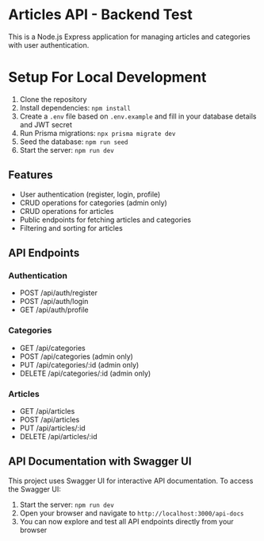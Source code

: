 # Articles API - Backend Test

This is a Node.js Express application for managing articles and categories with user authentication.

# Setup For Local Development

1. Clone the repository
2. Install dependencies: `npm install`
3. Create a `.env` file based on `.env.example` and fill in your database details and JWT secret
4. Run Prisma migrations: `npx prisma migrate dev`
5. Seed the database: `npm run seed`
6. Start the server: `npm run dev`

## Features

- User authentication (register, login, profile)
- CRUD operations for categories (admin only)
- CRUD operations for articles
- Public endpoints for fetching articles and categories
- Filtering and sorting for articles

## API Endpoints

### Authentication
- POST /api/auth/register
- POST /api/auth/login
- GET /api/auth/profile

### Categories
- GET /api/categories
- POST /api/categories (admin only)
- PUT /api/categories/:id (admin only)
- DELETE /api/categories/:id (admin only)

### Articles
- GET /api/articles
- POST /api/articles
- PUT /api/articles/:id
- DELETE /api/articles/:id

## API Documentation with Swagger UI

This project uses Swagger UI for interactive API documentation. To access the Swagger UI:

1. Start the server: `npm run dev`
2. Open your browser and navigate to `http://localhost:3000/api-docs`
3. You can now explore and test all API endpoints directly from your browser